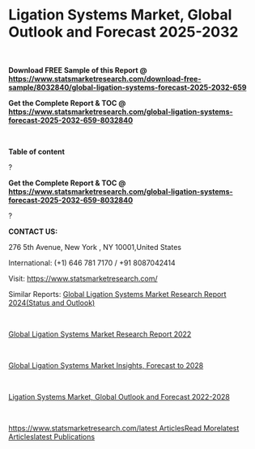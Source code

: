 <h1>Ligation Systems Market, Global Outlook and Forecast 2025-2032</h1><br/><p><strong>Download FREE Sample of this Report @ <a href="https://www.statsmarketresearch.com/download-free-sample/8032840/global-ligation-systems-forecast-2025-2032-659">https://www.statsmarketresearch.com/download-free-sample/8032840/global-ligation-systems-forecast-2025-2032-659</a></strong></p>
 
 
 
 <div><b>Get the Complete Report & TOC @ <a href="https://www.statsmarketresearch.com/global-ligation-systems-forecast-2025-2032-659-8032840">https://www.statsmarketresearch.com/global-ligation-systems-forecast-2025-2032-659-8032840</a></b></div>
 
 
 
 <p><br />
 
 <b>Table of content</b></p>
 
 
 
 <p>? </p>
 
 
 
 <div><b>Get the Complete Report & TOC @ <a href="https://www.statsmarketresearch.com/global-ligation-systems-forecast-2025-2032-659-8032840">https://www.statsmarketresearch.com/global-ligation-systems-forecast-2025-2032-659-8032840</a></b></div>
 
 
 
 <p>? </p>
 
 
 
 <p><b>CONTACT US:</b><br />
 
 276 5th Avenue, New York , NY 10001,United States<br />
 
 International: (+1) 646 781 7170 / +91 8087042414<br />
 
 Visit: <a href="https://www.statsmarketresearch.com/">https://www.statsmarketresearch.com/</a><br />
 
 Similar Reports: <a href="https://www.statsmarketresearch.com/global-ligation-systems-forecast-2025-2032-659-8032840">Global Ligation Systems Market Research Report 2024(Status and Outlook)</a><br />
 
 <br />
 
 <a href="https://www.statsmarketresearch.com/global-ligation-systems-forecast-2025-2032-659-8032840">Global Ligation Systems Market Research Report 2022</a><br />
 
 <br />
 
 <a href="https://www.statsmarketresearch.com/global-ligation-systems-forecast-2025-2032-659-8032840">Global Ligation Systems Market Insights, Forecast to 2028</a><br />
 
 <br />
 
 <a href="https://www.statsmarketresearch.com/global-ligation-systems-forecast-2025-2032-659-8032840">Ligation Systems Market, Global Outlook and Forecast 2022-2028</a><br />
 
 <br />
 
 <a href="https://gyeongbokgung.com">https://www.statsmarketresearch.com/</a><a href="https://hallyeomaritime.com">latest Articles</a><a href="https://jingwansa.com">Read More</a><a href="https://nguoiviet.jp/">latest Articles</a><a href="https://www.intelmarketresearch.com/">latest Publications</a></p>